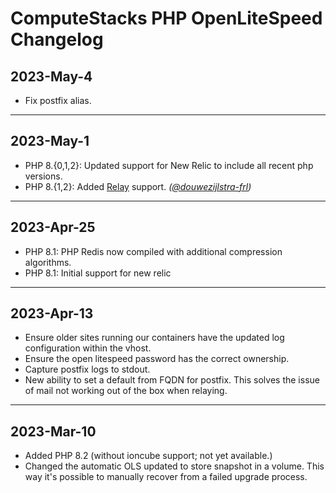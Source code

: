 # ComputeStacks PHP OpenLiteSpeed Changelog

## 2023-May-4

* Fix postfix alias.

***

## 2023-May-1

* PHP 8.{0,1,2}: Updated support for New Relic to include all recent php versions.
* PHP 8.{1,2}: Added [Relay](https://relay.so) support. _([@douwezijlstra-frl](https://github.com/douwezijlstra-frl))_

***

## 2023-Apr-25

* PHP 8.1: PHP Redis now compiled with additional compression algorithms.
* PHP 8.1: Initial support for new relic

***

## 2023-Apr-13

* Ensure older sites running our containers have the updated log configuration within the vhost.
* Ensure the open litespeed password has the correct ownership.
* Capture postfix logs to stdout.
* New ability to set a default from FQDN for postfix. This solves the issue of mail not working out of the box when relaying.

***

## 2023-Mar-10

* Added PHP 8.2 (without ioncube support; not yet available.)
* Changed the automatic OLS updated to store snapshot in a volume. This way it's possible to manually recover from a failed upgrade process.